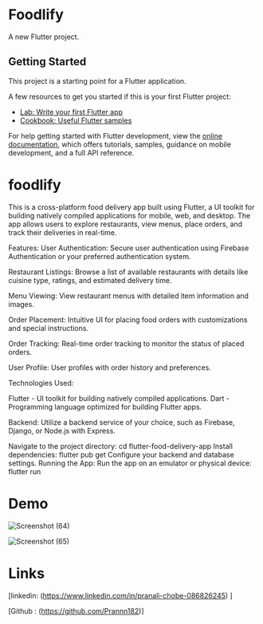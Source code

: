 # Foodlify

A new Flutter project.

## Getting Started

This project is a starting point for a Flutter application.

A few resources to get you started if this is your first Flutter project:

- [Lab: Write your first Flutter app](https://docs.flutter.dev/get-started/codelab)
- [Cookbook: Useful Flutter samples](https://docs.flutter.dev/cookbook)

For help getting started with Flutter development, view the
[online documentation](https://docs.flutter.dev/), which offers tutorials,
samples, guidance on mobile development, and a full API reference.

# foodlify
This is a cross-platform food delivery app built using Flutter, a UI toolkit for building natively compiled applications for mobile, web, and desktop. The app allows users to explore restaurants, view menus, place orders, and track their deliveries in real-time.

Features:
User Authentication: Secure user authentication using Firebase Authentication or your preferred authentication system.

Restaurant Listings: Browse a list of available restaurants with details like cuisine type, ratings, and estimated delivery time.

Menu Viewing: View restaurant menus with detailed item information and images.

Order Placement: Intuitive UI for placing food orders with customizations and special instructions.

Order Tracking: Real-time order tracking to monitor the status of placed orders.

User Profile: User profiles with order history and preferences.

Technologies Used:

Flutter - UI toolkit for building natively compiled applications.
Dart - Programming language optimized for building Flutter apps.

Backend:
Utilize a backend service of your choice, such as Firebase, Django, or Node.js with Express.


Navigate to the project directory: cd flutter-food-delivery-app
Install dependencies: flutter pub get
Configure your backend and database settings.
Running the App:
Run the app on an emulator or physical device: flutter run

# Demo
![Screenshot (64)](https://github.com/Prannn182/FoodDeliveryApp/assets/89305305/bfb17ea8-d97e-4baf-bd38-4d8e0e9c2222)

![Screenshot (65)](https://github.com/Prannn182/FoodDeliveryApp/assets/89305305/3acc94a4-a7a3-4f23-8de6-167b493a6b75)





# Links
[linkedin: (https://www.linkedin.com/in/pranali-chobe-086826245) ]

[Github : (https://github.com/Prannn182)]





